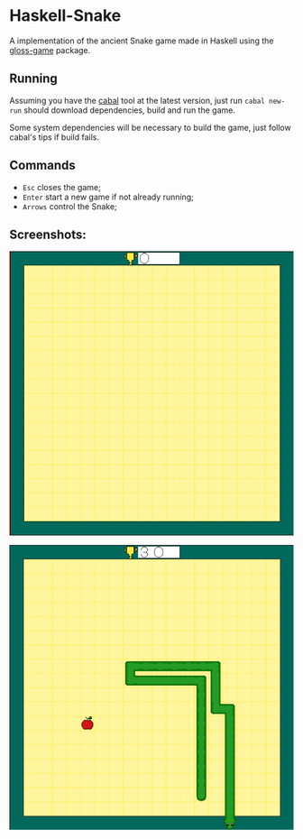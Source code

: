# Haskell-Snake

A implementation of the ancient Snake game made in Haskell using the [gloss-game](http://hackage.haskell.org/package/gloss-game) package.

## Running

Assuming you have the [cabal](https://www.haskell.org/cabal/) tool at the latest version, just run `cabal new-run` should download dependencies, build and run the game.

Some system dependencies will be necessary to build the game, just follow cabal's tips if build fails.

## Commands

- `Esc` closes the game;
- `Enter` start a new game if not already running;
- `Arrows` control the Snake;

## Screenshots:

![img](img1.png)

![img](img2.png)
